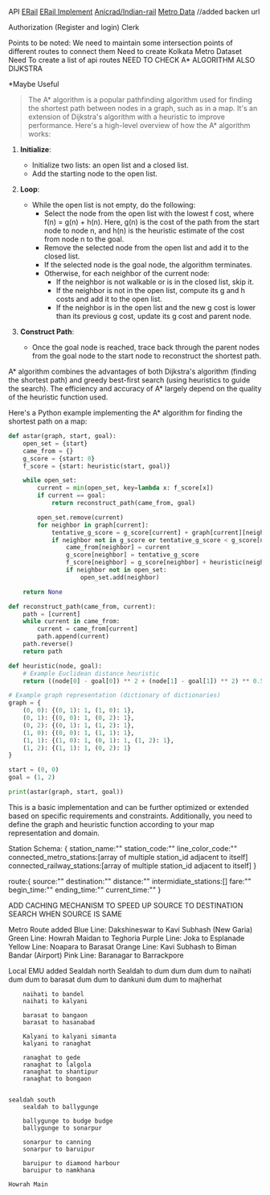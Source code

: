 API
    [ERail](https://erail.in/rail/getTrains.aspx)
    [ERail Implement](https://github.com/AniCrad/indian-rail-api)
    [Anicrad/Indian-rail](https://github.com/AniCrad/indian-rail)
    [Metro Data](https://themetrorailguy.com/kolkata-metro-information-map-updates/)
    //added backen url

Authorization (Register and login)
    Clerk

Points to be noted:
    We need to maintain some intersection points of different routes to connect them
    Need to create Kolkata Metro Dataset
    Need To create a list of api routes
    NEED TO CHECK A* ALGORITHM
    ALSO DIJKSTRA

*Maybe Useful
>The A* algorithm is a popular pathfinding algorithm used for finding the shortest path between nodes in a graph, such as in a map. It's an extension of Dijkstra's algorithm with a heuristic to improve performance. Here's a high-level overview of how the A* algorithm works:

1. **Initialize**: 
   - Initialize two lists: an open list and a closed list.
   - Add the starting node to the open list.

2. **Loop**:
   - While the open list is not empty, do the following:
     - Select the node from the open list with the lowest f cost, where f(n) = g(n) + h(n). Here, g(n) is the cost of the path from the start node to node n, and h(n) is the heuristic estimate of the cost from node n to the goal.
     - Remove the selected node from the open list and add it to the closed list.
     - If the selected node is the goal node, the algorithm terminates.
     - Otherwise, for each neighbor of the current node:
       - If the neighbor is not walkable or is in the closed list, skip it.
       - If the neighbor is not in the open list, compute its g and h costs and add it to the open list.
       - If the neighbor is in the open list and the new g cost is lower than its previous g cost, update its g cost and parent node.

3. **Construct Path**:
   - Once the goal node is reached, trace back through the parent nodes from the goal node to the start node to reconstruct the shortest path.

A* algorithm combines the advantages of both Dijkstra's algorithm (finding the shortest path) and greedy best-first search (using heuristics to guide the search). The efficiency and accuracy of A* largely depend on the quality of the heuristic function used.

Here's a Python example implementing the A* algorithm for finding the shortest path on a map:

```python
def astar(graph, start, goal):
    open_set = {start}
    came_from = {}
    g_score = {start: 0}
    f_score = {start: heuristic(start, goal)}

    while open_set:
        current = min(open_set, key=lambda x: f_score[x])
        if current == goal:
            return reconstruct_path(came_from, goal)

        open_set.remove(current)
        for neighbor in graph[current]:
            tentative_g_score = g_score[current] + graph[current][neighbor]
            if neighbor not in g_score or tentative_g_score < g_score[neighbor]:
                came_from[neighbor] = current
                g_score[neighbor] = tentative_g_score
                f_score[neighbor] = g_score[neighbor] + heuristic(neighbor, goal)
                if neighbor not in open_set:
                    open_set.add(neighbor)

    return None

def reconstruct_path(came_from, current):
    path = [current]
    while current in came_from:
        current = came_from[current]
        path.append(current)
    path.reverse()
    return path

def heuristic(node, goal):
    # Example Euclidean distance heuristic
    return ((node[0] - goal[0]) ** 2 + (node[1] - goal[1]) ** 2) ** 0.5

# Example graph representation (dictionary of dictionaries)
graph = {
    (0, 0): {(0, 1): 1, (1, 0): 1},
    (0, 1): {(0, 0): 1, (0, 2): 1},
    (0, 2): {(0, 1): 1, (1, 2): 1},
    (1, 0): {(0, 0): 1, (1, 1): 1},
    (1, 1): {(1, 0): 1, (0, 1): 1, (1, 2): 1},
    (1, 2): {(1, 1): 1, (0, 2): 1}
}

start = (0, 0)
goal = (1, 2)

print(astar(graph, start, goal))
```

This is a basic implementation and can be further optimized or extended based on specific requirements and constraints. Additionally, you need to define the graph and heuristic function according to your map representation and domain.


Station Schema:  {
    station_name:""
    station_code:""
    line_color_code:""
    <!-- undirected graph -->
    connected_metro_stations:[array of multiple station_id adjacent to itself] 
    connected_railway_stations:[array of multiple station_id adjacent to itself] 
}

route:{
    source:""
    destination:""
    distance:""
    intermidiate_stations:[]
    fare:""
    begin_time:""
    ending_time:""
    current_time:""
}


ADD CACHING MECHANISM TO SPEED UP SOURCE TO DESTINATION SEARCH WHEN SOURCE IS SAME


Metro Route added
    Blue Line: Dakshineswar to Kavi Subhash (New Garia)
    Green Line: Howrah Maidan to Teghoria
    Purple Line: Joka to Esplanade
    Yellow Line: Noapara to Barasat
    Orange Line: Kavi Subhash to Biman Bandar (Airport)
    Pink Line: Baranagar to Barrackpore


Local EMU added
    Sealdah north
        Sealdah to dum dum
        dum dum to naihati
        dum dum to barasat
        dum dum to dankuni
        dum dum to majherhat

        naihati to bandel
        naihati to kalyani

        barasat to bangaon
        barasat to hasanabad 

        Kalyani to kalyani simanta
        kalyani to ranaghat

        ranaghat to gede
        ranaghat to lalgola
        ranaghat to shantipur
        ranaghat to bongaon


    sealdah south
        sealdah to ballygunge
        
        ballygunge to budge budge
        ballygunge to sonarpur

        sonarpur to canning
        sonarpur to baruipur

        baruipur to diamond harbour
        baruipur to namkhana
    
    Howrah Main
